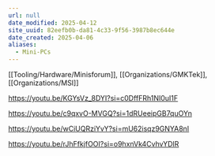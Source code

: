 ```yaml
---
url: null
date_modified: 2025-04-12
site_uuid: 82eefb0b-da81-4c33-9f56-3987b8ec644e
date_created: 2025-04-06
aliases:
  - Mini-PCs
---
```


[[Tooling/Hardware/Minisforum]], [[Organizations/GMKTek]], [[Organizations/MSI]]

https://youtu.be/KGYsVz_8DYI?si=c0DffFRh1NI0uI1F

https://youtu.be/c9qxvO-MVGQ?si=1dRUeeipGB7quOYn

https://youtu.be/wCiUQRziYvY?si=mU62isqz9GNYA8nI

https://youtu.be/rJhFfkjfOOI?si=o9hxnVk4CvhvYDlR